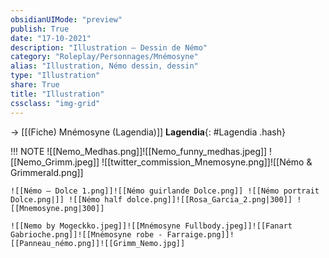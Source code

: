 ```yaml
---
obsidianUIMode: "preview"
publish: True
date: "17-10-2021"
description: "Illustration — Dessin de Némo"
category: "Roleplay/Personnages/Mnémosyne"
alias: "Illustration, Némo dessin, dessin"
type: "Illustration"
share: True
title: "Illustration"
cssclass: "img-grid"
---
```

→ [[(Fiche) Mnémosyne (Lagendia)]]
**Lagendia**{: #Lagendia .hash}  
 
!!! NOTE
	![[Nemo_Medhas.png]]![[Nemo_funny_medhas.jpeg]] ![[Nemo_Grimm.jpeg]] ![[twitter_commission_Mnemosyne.png]]![[Némo & Grimmerald.png]]
	
	![[Némo — Dolce 1.png]]![[Némo guirlande Dolce.png]] ![[Némo portrait Dolce.png|]] ![[Némo half dolce.png]]![[Rosa_Garcia_2.png|300]] ![[Mnemosyne.png|300]]
	
	![[Nemo by Mogeckko.jpeg]]![[Mnémosyne Fullbody.jpeg]]![[Fanart Gabrioche.png]]![[Mnémosyne robe - Farraige.png]]![[Panneau_némo.png]]![[Grimm_Nemo.jpg]]